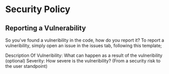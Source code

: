 # Security Policy

## Reporting a Vulnerability

So you've found a vulneribility in the code, how do you report it? To report a vulneribility, simply open an issue in the issues tab, following this template;

Description Of Vulneribility: What can happen as a result of the vulneribility (optional)
Severity: How severe is the vulneribility? (From a security risk to the user standpoint)
